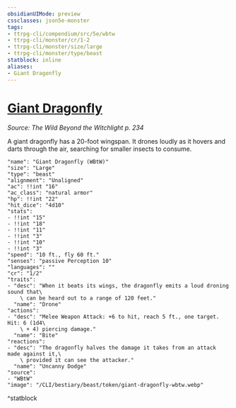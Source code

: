 ```yaml
---
obsidianUIMode: preview
cssclasses: json5e-monster
tags:
- ttrpg-cli/compendium/src/5e/wbtw
- ttrpg-cli/monster/cr/1-2
- ttrpg-cli/monster/size/large
- ttrpg-cli/monster/type/beast
statblock: inline
aliases:
- Giant Dragonfly
---
```

# [Giant Dragonfly](CLI/bestiary/beast/giant-dragonfly-wbtw.md)
*Source: The Wild Beyond the Witchlight p. 234*  

A giant dragonfly has a 20-foot wingspan. It drones loudly as it hovers and darts through the air, searching for smaller insects to consume.

```statblock
"name": "Giant Dragonfly (WBtW)"
"size": "Large"
"type": "beast"
"alignment": "Unaligned"
"ac": !!int "16"
"ac_class": "natural armor"
"hp": !!int "22"
"hit_dice": "4d10"
"stats":
- !!int "15"
- !!int "18"
- !!int "11"
- !!int "3"
- !!int "10"
- !!int "3"
"speed": "10 ft., fly 60 ft."
"senses": "passive Perception 10"
"languages": ""
"cr": "1/2"
"traits":
- "desc": "When it beats its wings, the dragonfly emits a loud droning sound that\
    \ can be heard out to a range of 120 feet."
  "name": "Drone"
"actions":
- "desc": "Melee Weapon Attack: +6 to hit, reach 5 ft., one target. Hit: 6 (1d4\
    \ + 4) piercing damage."
  "name": "Bite"
"reactions":
- "desc": "The dragonfly halves the damage it takes from an attack made against it,\
    \ provided it can see the attacker."
  "name": "Uncanny Dodge"
"source":
- "WBtW"
"image": "/CLI/bestiary/beast/token/giant-dragonfly-wbtw.webp"
```
^statblock